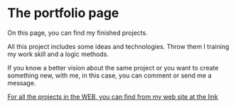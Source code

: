 # The portfolio page

On this page, you can find my finished projects. 

All this project includes some ideas and technologies. Throw them I training my work skill and a logic methods.

If you know a better vision about the same project or you want to create something new, with me, in this case, you can comment or send me a message.

[For all the projects in the WEB, you can find from my web site at the link](https://tesei.github.io/sites/selfSite/index.html)